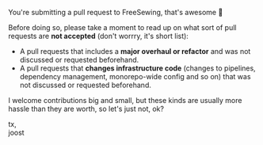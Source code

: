 You're submitting a pull request to FreeSewing, that's awesome :tada:

Before doing so, please take a moment to read up on what sort of pull requests
are **not accepted** (don't worrry, it's short list):

- A pull requests that includes a **major overhaul or refactor** and was not
  discussed or requested beforehand.
- A pull requests that **changes infrastructure code** (changes to pipelines,
  dependency management, monorepo-wide config and so on) that was not discussed
  or requested beforehand.

I welcome contributions big and small, but these kinds are usually more hassle
than they are worth, so let's just not, ok?

tx,  
joost

